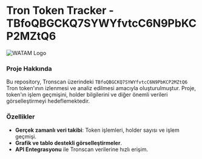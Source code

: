# Tron Token Tracker - TBfoQBGCKQ7SYWYfvtcC6N9PbKCP2MZtQ6

![WATAM Logo](https://wearetheartmakers.com/us/images/2024/10/08/LGwtm.png)

### Proje Hakkında
Bu repository, Tronscan üzerindeki `TBfoQBGCKQ7SYWYfvtcC6N9PbKCP2MZtQ6` Tron token'ının izlenmesi ve analiz edilmesi amacıyla oluşturulmuştur. Proje, token'ın işlem geçmişini, holder bilgilerini ve diğer önemli verileri görselleştirmeyi hedeflemektedir.

### Özellikler
- **Gerçek zamanlı veri takibi**: Token işlemleri, holder sayısı ve işlem geçmişi.
- **Grafik ve tablo destekli görselleştirmeler**.
- **API Entegrasyonu** ile Tronscan verilerine hızlı erişim.
